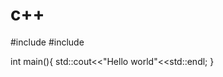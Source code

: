 # c++

#include <iostream>
#include <iomanip>

int main(){
  std::cout<<"Hello world"<<std::endl;
}
